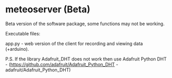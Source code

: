 # meteoserver (Beta)
Beta version of the software package, some functions may not be working.

Executable files:

app.py - web version of the client for recording and viewing data (+arduino).

P.S. If the library Adafruit_DHT does not work then use Adafruit Python DHT - (https://github.com/adafruit/Adafruit_Python_DHT - adafruit/Adafruit_Python_DHT)
